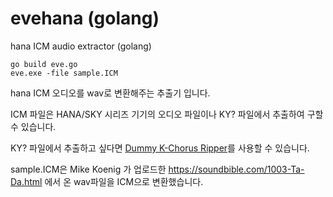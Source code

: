 # evehana (golang)
hana ICM audio extractor (golang)
<pre><code>go build eve.go
eve.exe -file sample.ICM
</code></pre>
hana ICM 오디오를 wav로 변환해주는 추출기 입니다. 

ICM 파일은 HANA/SKY 시리즈 기기의 오디오 파일이나 KY? 파일에서 추출하여 구할 수 있습니다. 

KY? 파일에서 추출하고 싶다면 [Dummy K-Chorus Ripper](https://github.com/ccvv804/dkcr)를 사용할 수 있습니다.

sample.ICM은 Mike Koenig 가 업로드한 https://soundbible.com/1003-Ta-Da.html 에서 온 wav파일을 ICM으로 변환했습니다.
